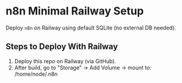 # n8n Minimal Railway Setup

Deploy `n8n` on Railway using default SQLite (no external DB needed).

## Steps to Deploy With Railway

1. Deploy this repo on Railway (via GitHub).
2. After build, go to "Storage" → Add Volume → mount to: /home/node/.n8n

